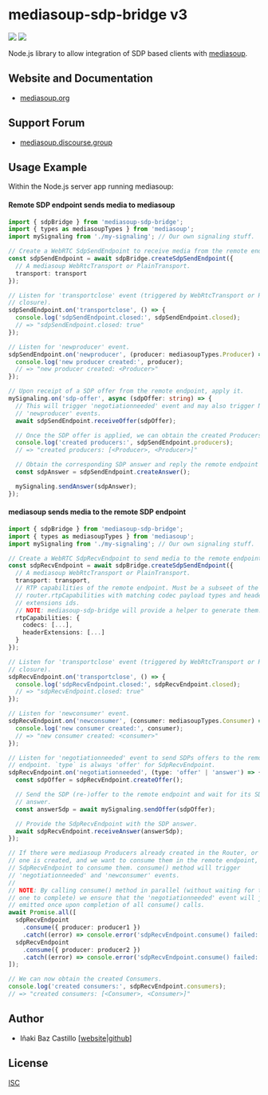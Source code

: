 # mediasoup-sdp-bridge v3

[![][npm-shield-mediasoup-sdp-bridge]][npm-mediasoup-sdp-bridge]
[![][travis-ci-shield-mediasoup-sdp-bridge]][travis-ci-mediasoup-sdp-bridge]

Node.js library to allow integration of SDP based clients with [mediasoup][mediasoup-website].


## Website and Documentation

* [mediasoup.org][mediasoup-website]


## Support Forum

* [mediasoup.discourse.group][mediasoup-discourse]


## Usage Example

Within the Node.js server app running mediasoup:

#### Remote SDP endpoint sends media to mediasoup

```typescript
import { sdpBridge } from 'mediasoup-sdp-bridge';
import { types as mediasoupTypes } from 'mediasoup';
import mySignaling from './my-signaling'; // Our own signaling stuff.

// Create a WebRTC SdpSendEndpoint to receive media from the remote endpoint.
const sdpSendEndpoint = await sdpBridge.createSdpSendEndpoint({
  // A mediasoup WebRtcTransport or PlainTransport.
  transport: transport
});

// Listen for 'transportclose' event (triggered by WebRtcTransport or Router
// closure).
sdpSendEndpoint.on('transportclose', () => {
  console.log('sdpSendEndpoint.closed:', sdpSendEndpoint.closed);
  // => "sdpSendEndpoint.closed: true"
});

// Listen for 'newproducer' event.
sdpSendEndpoint.on('newproducer', (producer: mediasoupTypes.Producer) => {
  console.log('new producer created:', producer);
  // => "new producer created: <Producer>"
});

// Upon receipt of a SDP offer from the remote endpoint, apply it.
mySignaling.on('sdp-offer', async (sdpOffer: string) => {
  // This will trigger 'negotiationneeded' event and may also trigger N
  // 'newproducer' events.
  await sdpSendEndpoint.receiveOffer(sdpOffer);

  // Once the SDP offer is applied, we can obtain the created Producers.
  console.log('created producers:', sdpSendEndpoint.producers);
  // => "created producers: [<Producer>, <Producer>]"

  // Obtain the corresponding SDP answer and reply the remote endpoint with it.
  const sdpAnswer = sdpSendEndpoint.createAnswer();

  mySignaling.sendAnswer(sdpAnswer);
});
```

#### mediasoup sends media to the remote SDP endpoint

```typescript
import { sdpBridge } from 'mediasoup-sdp-bridge';
import { types as mediasoupTypes } from 'mediasoup';
import mySignaling from './my-signaling'; // Our own signaling stuff.

// Create a WebRTC SdpRecvEndpoint to send media to the remote endpoint.
const sdpRecvEndpoint = await sdpBridge.createSdpSendEndpoint({
  // A mediasoup WebRtcTransport or PlainTransport.
  transport: transport,
  // RTP capabilities of the remote endpoint. Must be a subseet of the
  // router.rtpCapabilities with matching codec payload types and header
  // extensions ids.
  // NOTE: mediasoup-sdp-bridge will provide a helper to generate them.
  rtpCapabilities: {
    codecs: [...],
    headerExtensions: [...]
  }
});

// Listen for 'transportclose' event (triggered by WebRtcTransport or Router
// closure).
sdpRecvEndpoint.on('transportclose', () => {
  console.log('sdpRecvEndpoint.closed:', sdpRecvEndpoint.closed);
  // => "sdpRecvEndpoint.closed: true"
});

// Listen for 'newconsumer' event.
sdpRecvEndpoint.on('newconsumer', (consumer: mediasoupTypes.Consumer) => {
  console.log('new consumer created:', consumer);
  // => "new consumer created: <consumer>"
});

// Listen for 'negotiationneeded' event to send SDPs offers to the remote
// endpoint. `type` is always 'offer' for SdpRecvEndpoint.
sdpRecvEndpoint.on('negotiationneeded', (type: 'offer' | 'answer') => {
  const sdpOffer = sdpRecvEndpoint.createOffer();

  // Send the SDP (re-)offer to the remote endpoint and wait for its SDP
  // answer.
  const answerSdp = await mySignaling.sendOffer(sdpOffer);

  // Provide the SdpRecvEndpoint with the SDP answer.
  await sdpRecvEndpoint.receiveAnswer(answerSdp);
});

// If there were mediasoup Producers already created in the Router, or if a new
// one is created, and we want to consume them in the remote endpoint, tell the
// SdpRecvEndpoint to consume them. consume() method will trigger
// 'negotiationneeded' and 'newconsumer' events.
//
// NOTE: By calling consume() method in parallel (without waiting for the previous
// one to complete) we ensure that the 'negotiationneeded' event will just be
// emitted once upon completion of all consume() calls.
await Promise.all([
  sdpRecvEndpoint
    .consume({ producer: producer1 })
    .catch((error) => console.error('sdpRecvEndpoint.consume() failed:', error)),
  sdpRecvEndpoint
    .consume({ producer: producer2 })
    .catch((error) => console.error('sdpRecvEndpoint.consume() failed:', error)),
]);

// We can now obtain the created Consumers.
console.log('created consumers:', sdpRecvEndpoint.consumers);
// => "created consumers: [<Consumer>, <Consumer>]"
```


## Author

* Iñaki Baz Castillo [[website](https://inakibaz.me)|[github](https://github.com/ibc/)]


## License

[ISC](./LICENSE)




[mediasoup-website]: https://mediasoup.org
[mediasoup-discourse]: https://mediasoup.discourse.group
[npm-shield-mediasoup-sdp-bridge]: https://img.shields.io/npm/v/mediasoup-sdp-bridge.svg
[npm-mediasoup-sdp-bridge]: https://npmjs.org/package/mediasoup-sdp-bridge
[travis-ci-shield-mediasoup-sdp-bridge]: https://travis-ci.com/versatica/mediasoup-sdp-bridge.svg?branch=master
[travis-ci-mediasoup-sdp-bridge]: https://travis-ci.com/versatica/mediasoup-sdp-bridge
